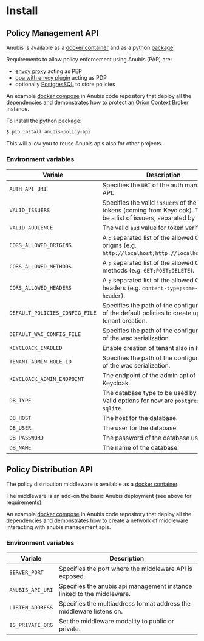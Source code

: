 # Install

## Policy Management API

Anubis is available as a [docker container](https://hub.docker.com/r/orchestracities/anubis-management-api)
and as a python [package](https://pypi.org/project/anubis-policy-api/).

Requirements to allow policy enforcement using Anubis (PAP) are:

- [envoy proxy](https://www.envoyproxy.io/) acting as PEP
- [opa with envoy plugin](https://www.openpolicyagent.org/docs/latest/envoy-introduction/)
  acting as PDP
- optionally [PostgresSQL](https://postgresql.org) to store policies

An example [docker compose](https://raw.githubusercontent.com/orchestracities/anubis/master/docker-compose.yaml)
in Anubis code repository that deploy all the dependencies and demonstrates
how to protect an [Orion Context Broker](https://fiware-orion.readthedocs.io/en/master/)
instance.

To install the python package:

```bash
$ pip install anubis-policy-api
```

This will allow you to reuse Anubis apis also for other projects.

### Environment variables

| Variale                        | Description |
| ------------------------------ | ----------- |
| `AUTH_API_URI`                 | Specifies the `URI` of the auth management API. |
| `VALID_ISSUERS`                | Specifies the valid `issuers` of the auth tokens (coming from Keycloak). This can be a list of issuers, separated by `;`.|
| `VALID_AUDIENCE`               | The valid `aud` value for token verification.|
| `CORS_ALLOWED_ORIGINS`         | A `;` separated list of the allowed CORS origins (e.g. `http://localhost;http://localhost:3000`).|
| `CORS_ALLOWED_METHODS`         | A `;` separated list of the allowed CORS methods (e.g. `GET;POST;DELETE`).|
| `CORS_ALLOWED_HEADERS`         | A `;` separated list of the allowed CORS headers (e.g. `content-type;some-other-header`).|
| `DEFAULT_POLICIES_CONFIG_FILE` | Specifies the path of the configuration file of the default policies to create upon tenant creation.|
| `DEFAULT_WAC_CONFIG_FILE`      | Specifies the path of the configuration file of the wac serialization.|
| `KEYCLOACK_ENABLED`            | Enable creation of tenant also in Keycloak.|
| `TENANT_ADMIN_ROLE_ID`         | Specifies the path of the configuration file of the wac serialization.|
| `KEYCLOACK_ADMIN_ENDPOINT`     | The endpoint of the admin api of Keycloak.|
| `DB_TYPE`                      | The database type to be used by the API. Valid options for now are `postgres` and `sqlite`.|
| `DB_HOST`                      | The host for the database.|
| `DB_USER`                      | The user for the database.|
| `DB_PASSWORD`                  | The password of the database user.|
| `DB_NAME`                      | The name of the database.|

## Policy Distribution API

The policy distribution middleware is available as a [docker container](https://hub.docker.com/r/orchestracities/anubis-middleware).

The middleware is an add-on the basic Anubis deployment (see above
for requirements).

An example [docker compose](https://raw.githubusercontent.com/orchestracities/anubis/master/docker-compose-middleware.yaml)
in Anubis code repository that deploy all the dependencies and demonstrates
how to create a network of middleware interacting with anubis management apis.

### Environment variables

| Variale                        | Description |
| ------------------------------ | ----------- |
| `SERVER_PORT`                  | Specifies the port where the middleware API is exposed. |
| `ANUBIS_API_URI`               | Specifies the anubis api management instance linked to the middleware. |
| `LISTEN_ADDRESS`               | Specifies the multiaddress format address the middleware listens on. |
| `IS_PRIVATE_ORG`               | Set the middleware modality to public or private. |

